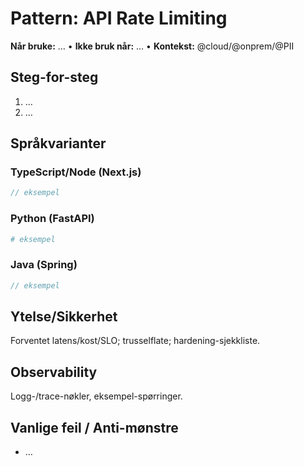 # Pattern: API Rate Limiting
**Når bruke:** …  •  **Ikke bruk når:** …  •  **Kontekst:** @cloud/@onprem/@PII

## Steg-for-steg
1) …
2) …

## Språkvarianter
### TypeScript/Node (Next.js)
```ts
// eksempel
```

### Python (FastAPI)
```py
# eksempel
```

### Java (Spring)
```java
// eksempel
```

## Ytelse/Sikkerhet
Forventet latens/kost/SLO; trusselflate; hardening-sjekkliste.

## Observability
Logg-/trace-nøkler, eksempel-spørringer.

## Vanlige feil / Anti-mønstre
- …
